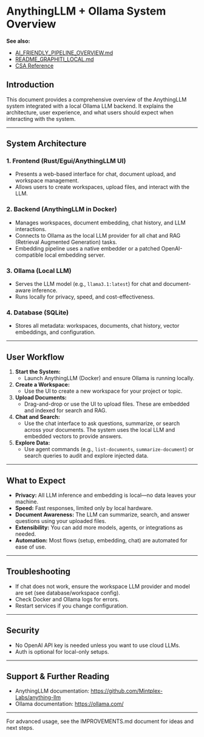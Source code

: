 # AnythingLLM + Ollama System Overview

**See also:**
- [AI_FRIENDLY_PIPELINE_OVERVIEW.md](AI_FRIENDLY_PIPELINE_OVERVIEW.md)
- [README_GRAPHITI_LOCAL.md](README_GRAPHITI_LOCAL.md)
- [CSA Reference](CSA.md)


## Introduction
This document provides a comprehensive overview of the AnythingLLM system integrated with a local Ollama LLM backend. It explains the architecture, user experience, and what users should expect when interacting with the system.

---

## System Architecture

### 1. **Frontend (Rust/Egui/AnythingLLM UI)**
- Presents a web-based interface for chat, document upload, and workspace management.
- Allows users to create workspaces, upload files, and interact with the LLM.

### 2. **Backend (AnythingLLM in Docker)**
- Manages workspaces, document embedding, chat history, and LLM interactions.
- Connects to Ollama as the local LLM provider for all chat and RAG (Retrieval Augmented Generation) tasks.
- Embedding pipeline uses a native embedder or a patched OpenAI-compatible local embedding server.

### 3. **Ollama (Local LLM)**
- Serves the LLM model (e.g., `llama3.1:latest`) for chat and document-aware inference.
- Runs locally for privacy, speed, and cost-effectiveness.

### 4. **Database (SQLite)**
- Stores all metadata: workspaces, documents, chat history, vector embeddings, and configuration.

---

## User Workflow
1. **Start the System:**
   - Launch AnythingLLM (Docker) and ensure Ollama is running locally.
2. **Create a Workspace:**
   - Use the UI to create a new workspace for your project or topic.
3. **Upload Documents:**
   - Drag-and-drop or use the UI to upload files. These are embedded and indexed for search and RAG.
4. **Chat and Search:**
   - Use the chat interface to ask questions, summarize, or search across your documents. The system uses the local LLM and embedded vectors to provide answers.
5. **Explore Data:**
   - Use agent commands (e.g., `list-documents`, `summarize-document`) or search queries to audit and explore injected data.

---

## What to Expect
- **Privacy:** All LLM inference and embedding is local—no data leaves your machine.
- **Speed:** Fast responses, limited only by local hardware.
- **Document Awareness:** The LLM can summarize, search, and answer questions using your uploaded files.
- **Extensibility:** You can add more models, agents, or integrations as needed.
- **Automation:** Most flows (setup, embedding, chat) are automated for ease of use.

---

## Troubleshooting
- If chat does not work, ensure the workspace LLM provider and model are set (see database/workspace config).
- Check Docker and Ollama logs for errors.
- Restart services if you change configuration.

---

## Security
- No OpenAI API key is needed unless you want to use cloud LLMs.
- Auth is optional for local-only setups.

---

## Support & Further Reading
- AnythingLLM documentation: https://github.com/Mintplex-Labs/anything-llm
- Ollama documentation: https://ollama.com/

---

For advanced usage, see the IMPROVEMENTS.md document for ideas and next steps.
